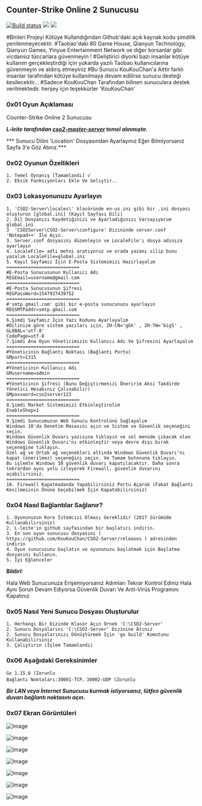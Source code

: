 ## Counter-Strike Online 2 Sunucusu 

[![Build status](https://ci.appveyor.com/api/projects/status/a4pj1il9li5s08k5?svg=true)](https://ci.appveyor.com/project/KouKouChan/cso2-server)
[![](https://img.shields.io/badge/license-MIT-green)](./LICENSE)
[![](https://img.shields.io/badge/version-v0.6.0-blue)](https://github.com/KouKouChan/CSO2-Server/releases)

#Birileri Projeyi Kötüye Kullandığından Github'daki açık kaynak kodu şimdilik yenilenmeyecektir.
#Taobao'daki 80 Game House, Qianyun Technology, Qianyun Games, Yinyue Entertainment Network ve diğer korsanlar gibi vicdansız tüccarlara güvenmeyin !
#Geliştirici diyorki bazı insanlar kötüye kullanım gerçekleştirdiği için yukarda yazılı Taobao kullanıcılarına güvenmeyin ve aldırış etmeyiniz
#Bu Sunucu KouKouChan'a Aittir farklı insanlar tarafından kötüye kullanılmaya devam edilirse sunucu desteği kesilecektir...
#Sadece KouKouChan Tarafından bilinen sunuculara destek verilmektedir. herşey için teşekkürler 'KouKouChan'

### 0x01 Oyun Açıklaması

Counter-Strike Online 2 Sunucusu

***L-leite tarafından [cso2-master-server](https://github.com/L-Leite/cso2-master-server) temel alınmıştır.***

*** Sunucu Dilini 'Location' Dosyasından Ayarlayınız Eğer Bilmiyorsanız Sayfa 3'e Göz Atınız.***

### 0x02 Oyunun Özellikleri

    1. Temel Oynanış [Tamamlandı] √
    2. Eksik Fonksiyonları Ekle Ve Geliştir..

### 0x03 Lokasyonunuzu Ayarlayın

```
1. 'CSO2-Server\locales\' klasöründe en-us.ini gibi bir .ini dosyası oluşturun [global.ini] (Kayıt Sayfası Dili)
2. Dil Dosyanızı Kaydetiğinizi ve Ayarladığınızı Varsayıyorum global.ini
3  'CSO2Server\CSO2-Server\configure' Dizininde server.conf 'Notepad++' İle Açın.
3. Server.conf dosyasını düzenleyin ve LocaleFile'ı dosya adınıza ayarlayın
4. LocaleFile= adlı metni aratıyoruz ve orada yazanı silip bunu yazalım LocaleFile=global.ini
5. Kayıt Sayfamız İçin E-Posta Sistemimizi Hazırlayalım
===========================
#E-Posta Sunucusunun Kullanıcı Adı
REGEmail=username@gmail.com
===========================
#E-Posta Sunucusunun Şifresi
REGPassWord=1547927439752
===========================
#'smtp.gmail.com' gibi bir e-posta sunucunuzu ayarlayın
REGSMTPaddr=smtp.gmail.com
===========================
6.Şimdi Sayfamız İçin Yazı Kodunu Ayarlayalım
#Dilinize göre sistem yazıları için, ZH-CN='gbk' , ZH-TW='big5' , GLOBAL='utf-8'
CodePage=utf-8
7.Şimdi Ana Oyun Yöneticimizin Kullanıcı Adı Ve Şifresini Ayarlayalım
===========================
#Yöneticinin Bağlantı Noktası (Bağlantı Portu)
GMport=1315
===========================
#Yöneticinin Kullanıcı Adı
GMusername=admin
===========================
#Yöneticinin Şifresi (Bunu Değiştirmenizi Öneririm Aksi Takdirde Yönetici Hesabınız Çalınabilir)
GMpassword=cso2server123
===========================
8.Şimdi Market Sistemimizi Etkinleştirelim
EnableShop=1
===========================
9.Şimdi Sunucumuzun Web Sunucu Kontrolünü Sağlayalım
Windows 10'da Denetim Masasını açın ve Sistem ve Güvenlik seçeneğini seçin.
Windows Güvenlik Duvarı yazısına tıklayın ve sol menüde çıkacak olan Windows Güvenlik Duvarı'nı etkinleştir veya devre dışı bırak seçeneğine tıklayın.
Özel ağ ve Ortak ağ seçenekleri altında Windows Güvenlik Duvarı'nı kapat (önerilmez) seçeneğini seçin. Ve Tamam butonuna tıklayın. 
Bu işlemle Windows 10 güvenlik duvarı kapatılacaktır. Daha sonra tekrardan aynı yolu izleyerek Firewall, güvenlik duvarını açabilirsiniz.
===========================
10. Firewall Kapatmadanda Yapabilirsiniz Portu Açarak (Fakat Bağlantı Kesilmesinin Önüne Geçebilmek İçin Kapatabilirsiniz)

```

### 0x04 Nasıl Bağlantılar Sağlanır?

    1. Oyununuzun Kore İstemcisi Olması Gereklidir (2017 Sürümüde Kullanabilirsiniz)
    2. L-leite'in github sayfasından bir başlatıcı indirin.
    3. En son oyun sunucusu dosyasını ( https://github.com/KouKouChan/CSO2-Server/releases ) adresinden indirin
    4. Oyun sunucusunu başlatın ve oyununuzu başlatmak için Başlatma dosyasını kullanın.
    5. İyi Eğlenceler

**Bildiri**!

Hala Web Sunucunuza Erişemiyorsanız Adımları Tekrar Kontrol Ediniz Hala Aynı Sorun Devam Ediyorsa Güvenlik Duvarı Ve Anti-Virüs Programını Kapatınız

### 0x05 Nasıl Yeni Sunucu Dosyası Oluşturulur

    1. Herhangi Bir Dizinde Klasör Açın Örnek 'C:\CSO2-Server'
    2. Sunucu Dosyalarını 'C:\CSO2-Server' Dizinine Atınız
    2. Sunucu Dosyalarınızı Dönüştürmek İçin 'go build' Komutunu Kullanabilirsiniz
    3. Çalıştırın (İşlem Tamamlandı)

### 0x06 Aşağıdaki Gereksinimler

    Go 1.15.6 (Zorunlu
    Bağlantı Noktaları:30001-TCP、30002-UDP (Zorunlu

***Bir LAN veya İnternet Sunucusu kurmak istiyorsanız, lütfen güvenlik duvarı bağlantı noktasını açın.***

### 0x07 Ekran Görüntüleri

![Image](https://i.hizliresim.com/fJgBch.png)

![Image](https://i.hizliresim.com/kVxUIG.png)

![Image](https://i.hizliresim.com/8DXgUk.png)

![Image](https://i.hizliresim.com/nSdDPk.png)

![Image](https://i.hizliresim.com/ysROOO.png)

![Image](https://i.hizliresim.com/JjJynK.png)

![Image](https://i.resmim.net/A4XDT.png)

